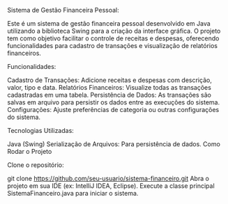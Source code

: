 Sistema de Gestão Financeira Pessoal:

Este é um sistema de gestão financeira pessoal desenvolvido em Java utilizando a biblioteca Swing para a criação da interface gráfica. O projeto tem como objetivo 
facilitar o controle de receitas e despesas, oferecendo funcionalidades para cadastro de transações e visualização de relatórios financeiros.

Funcionalidades:

Cadastro de Transações: Adicione receitas e despesas com descrição, valor, tipo e data.
Relatórios Financeiros: Visualize todas as transações cadastradas em uma tabela.
Persistência de Dados: As transações são salvas em arquivo para persistir os dados entre as execuções do sistema.
Configurações: Ajuste preferências de categoria ou outras configurações do sistema.

Tecnologias Utilizadas:

Java (Swing)
Serialização de Arquivos: Para persistência de dados.
Como Rodar o Projeto

Clone o repositório:

git clone https://github.com/seu-usuario/sistema-financeiro.git
Abra o projeto em sua IDE (ex: IntelliJ IDEA, Eclipse).
Execute a classe principal SistemaFinanceiro.java para iniciar o sistema.
